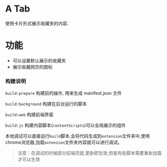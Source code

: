 # A Tab

使用卡片形式展示收藏夹的内容.

# 功能

- 可以设置默认展示的收藏夹
- 展示收藏网页的图标

### 构建说明

`build:prepare` 构建前的操作, 用来生成 manifest.json 文件

`build:background` 构建在后台运行的脚本

`build:web` 构建前端界面

`build:js` 构建内容脚本(`contentScripts`)可以全局展示的组件

本地调试可以直接运行`build`脚本,会将代码生成到`extension`文件夹中,使用chrome浏览器,加载`extension`文件夹内容就可以进行调试。

> 注意：在调试的时候部分前端页面,更新即生效,但是有些脚本需要重新加载才可以生效
